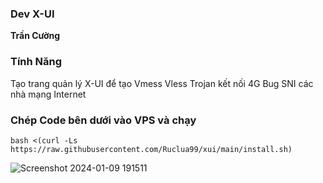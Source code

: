 ### Dev X-UI
**Trần Cường**

### Tính Năng
Tạo trang quản lý X-UI để tạo Vmess Vless Trojan kết nối 4G Bug SNI các nhà mạng Internet

### Chép Code bên dưới vào VPS và chạy
```
bash <(curl -Ls https://raw.githubusercontent.com/Ruclua99/xui/main/install.sh)

```
![Screenshot 2024-01-09 191511](https://github.com/Ruclua99/xui/assets/56720957/701fd9ef-22bf-4700-91ac-fd42400b4c7a)
